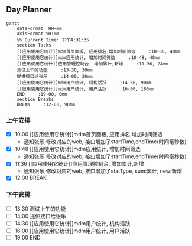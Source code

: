 ## Day Planner
```mermaid
gantt
    dateFormat  HH-mm
    axisFormat %H:%M
    %% Current Time: 下午4:31:35
    section Tasks
    [[应用使用它统计]]mdm首页面板, 应用排名,增加时间筛选     :10-00, 48mm
    [[应用使用它统计]]mdm应用统计, 增加时间筛选     :10-48, 48mm
    [[应用使用它统计]]应用管理控制台, 增加累计,新增     :11-36, 24mm
    测试上午的功能     :13-30, 30mm
    提供接口给张乐     :14-00, 30mm
    [[应用使用它统计]]mdm用户统计, 机构活跃     :14-30, 90mm
    [[应用使用它统计]]mdm用户统计, 用户活跃     :16-00, 180mm
    END     :19-00, 0mm
    section Breaks
    BREAK     :12-00, 90mm
```

### 上午安排
- [x] 10:00 [[应用使用它统计]]mdm首页面板, 应用排名,增加时间筛选
	- 通知张乐,修改对应的web, 接口增加了startTime,endTime(时间毫秒数)
- [x] 10:48 [[应用使用它统计]]mdm应用统计, 增加时间筛选
	- 通知张乐,修改对应的web, 接口增加了startTime,endTime(时间毫秒数)
- [x] 11:36 [[应用使用它统计]]应用管理控制台, 增加累计,新增
	- 通知张乐,修改对应的web, 接口增加了statType, sum:累计, new:新增
- [x] 12:00 BREAK

### 下午安排
- [ ] 13:30 测试上午的功能
- [ ] 14:00 提供接口给张乐
- [ ] 14:30 [[应用使用它统计]]mdm用户统计, 机构活跃
- [ ] 16:00 [[应用使用它统计]]mdm用户统计, 用户活跃
- [ ] 19:00 END
